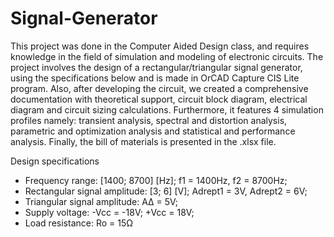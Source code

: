 # Signal-Generator

This project was done in the Computer Aided Design class, and requires knowledge in the field of simulation and modeling of electronic circuits.
The project involves the design of a rectangular/triangular signal generator, using the specifications below and is made in OrCAD Capture CIS Lite program.
Also, after developing the circuit, we created a comprehensive documentation with theoretical support, circuit block diagram, electrical diagram and circuit sizing calculations.
Furthermore, it features 4 simulation profiles namely: transient analysis, spectral and distortion analysis, parametric and optimization analysis and statistical and performance analysis.
Finally, the bill of materials is presented in the .xlsx file.

Design specifications
- Frequency range: [1400; 8700] [Hz]; f1 = 1400Hz, f2 = 8700Hz;
- Rectangular signal amplitude: [3; 6] [V]; Adrept1 = 3V, Adrept2 = 6V;
- Triangular signal amplitude: A∆ = 5V;
- Supply voltage: -Vcc = -18V; +Vcc = 18V;
- Load resistance: Ro = 15Ω
